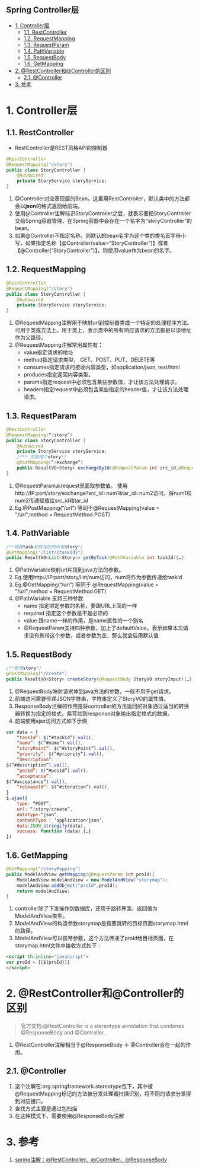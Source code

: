 Spring Controller层
---

<!-- TOC -->

- [1. Controller层](#1-controller层)
  - [1.1. RestController](#11-restcontroller)
  - [1.2. RequestMapping](#12-requestmapping)
  - [1.3. RequestParam](#13-requestparam)
  - [1.4. PathVariable](#14-pathvariable)
  - [1.5. RequestBody](#15-requestbody)
  - [1.6. GetMapping](#16-getmapping)
- [2. @RestController和@Controller的区别](#2-restcontroller和controller的区别)
  - [2.1. @Controller](#21-controller)
- [3. 参考](#3-参考)

<!-- /TOC -->

# 1. Controller层

## 1.1. RestController
- RestController是REST风格API的控制器
```java
@RestController
@RequestMapping("/story")
public class StoryController {  
    @Autowired 
    private StoryService storyService;
}
```
1. @Controller对应表现层的Bean。这里用RestController，默认类中的方法都会以**json**的格式返回给前端。
2. 使用@Controller注解标识StoryController之后，就表示要把StoryController交给Spring容器管理，在Spring容器中会存在一个名字为“storyController”的bean。
3. 如果@Controller不指定名称，则默认的bean名字为这个类的类名首字母小写，如果指定名称【@Controller(value=“StoryController”)】或者【@Controller(“StoryController”)】，则使用value作为bean的名字。

## 1.2. RequestMapping
```java
@RestController
@RequestMapping("/story")
public class StoryController {
    @Autowired
    private StoryService storyService;
}
```
1. @RequestMapping注解用于映射url到控制器类或一个特定的处理程序方法。可用于类或方法上。用于类上，表示类中的所有响应请求的方法都是以该地址作为父路径。
2. @RequestMapping注解常用属性有：
    + value指定请求的地址
    + method指定请求类型， GET、POST、PUT、DELETE等
    + consumes指定请求的接收内容类型，如application/json, text/html
    + produces指定返回内容类型。
    + params指定request中必须包含某些参数值，才让该方法处理请求。
    + headers指定request中必须包含某些指定的header值，才让该方法处理请求。

## 1.3. RequestParam
```java
@RestController
@RequestMapping(“/story”)
public class StoryController {
    @Autowired
    private StoryService storyService;
    /*** 交换两个story*/
    @PostMapping(“/exchange”)
    public ResultVO<Story> exchangeById(@RequestParam int src_id,@RequestParam int tar_id){…}
}
```
1. @RequestParam从request里面取参数值。
使用http://IP:port/story/exchange?src_id=num1&tar_id=num2访问，将num1和num2传递赋值给src_id和tar_id
2. Eg.@PostMapping(“/url”) 等同于@RequestMapping(value = "/url",method = RequestMethod.POST)

## 1.4. PathVariable
```java
/**根据task获取对应的所有story*/
@GetMapping("/list/{taskId}")
public ResultVO<List<Story>> getByTask(@PathVariable int taskId){…}
```
1. @PathVariable映射url片段到java方法的参数。
2. Eg.使用http://IP:port/story/list/num访问，num将作为参数传递给taskId
3. Eg.@GetMapping(“/url”) 等同于
@RequestMapping(value = "/url",method = RequestMethod.GET)
4. @PathVariable 支持三种参数
    + name 指定绑定参数的名称，要跟URL上面的一样
    + required 指定这个参数是不是必须的
    + value 跟name一样的作用，是name属性的一个别名
    + @RequestParam支持四种参数，加上了defaultValue，表示如果本次请求没有携带这个参数，或者参数为空，那么就会启用默认值

## 1.5. RequestBody
```java
/**新增story*/
@PostMapping("/create")
public ResultVO<Story> createStory(@RequestBody StoryVO storyInput){…}
```
1. @RequestBody映射请求体到java方法的参数，一般不用于get请求。
2. 前端访问需要传递JSON字符串，字符串定义了StoryVO的属性值。
3. ResponseBody注解的作用是将controller的方法返回的对象通过适当的转换器转换为指定的格式，紫萼如到response对象输出指定格式的数据。
4. 前端使用ajax访问方式如下示例
```js
var data = {
    “taskId”: $(“#taskId”).val(),
    “name”: $(“#name”).val(),
    “storyPoint”: $(“#storyPoint”).val(),
    “priority”: $(“#priority”).val(),
    “description”: 
$(“#description”).val(),
    “posId”: $(“#posId”).val(),
    “acceptance”:
$(“#acceptance”).val(),
    “releaseId”: $(“#iteration”).val(),
}
$.ajax({
    type: “POST”,
    url: “/story/create”,
    dataType:“json”,
    contentType : ‘application/json’,
    data:JSON.stringify(data),
    success: function (data) {…}
})
```

## 1.6. GetMapping
```java
@GetMapping("/storyMapping")
public ModelAndView getMapping(@RequestParam int proId){
    ModelAndView modelAndView = new ModelAndView("storymap");
    modelAndView.addObject("proId",proId);
    return modelAndView;
}
```
1. controller除了下发操作到数据库，还用于跳转界面，返回值为ModelAndView类型。
2. ModelAndView的构造参数storymap是指要跳转的目标页面storymap.html的路径。
3. ModelAndView可以携带参数，这个方法传递了proId给目标页面，在storymap.html文件中接收方式如下：
```html
<script th:inline="javascript">
var proId = [[${proId}]]
</script>
```

# 2. @RestController和@Controller的区别
>官方文档:@RestController is a stereotype annotation that combines @ResponseBody and @Controller.
1. @RestController注解相当于@ResponseBody ＋ @Controller合在一起的作用。

## 2.1. @Controller
1. 这个注解在:org.springframework.stereotype包下，其中被@RequestMapping标记的方法被分发处理器扫描识别，将不同的请求分发得到对应接口。
2. 查找方式主要是通过包扫描
3. 在这种模式下，需要使用@ResponseBody注解

# 3. 参考
1. <a href = "https://blog.csdn.net/lusa1314/article/details/85992253?depth_1-utm_source=distribute.pc_relevant.none-task&utm_source=distribute.pc_relevant.none-task">spring注解：@RestController、@Controller、@ResponseBody</a>